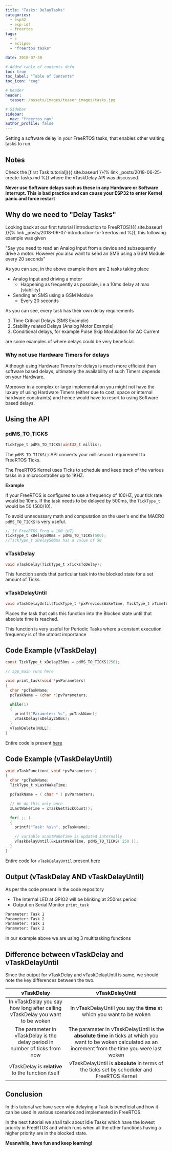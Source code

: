 ```yaml
---
title: "Tasks: DelayTasks"
categories:
  - esp32
  - esp-idf
  - freertos
tags:
  - c
  - eclipse
  - "freertos tasks"

date: 2018-07-30

# Added table of contents defn
toc: true
toc_label: "Table of Contents"
toc_icon: "cog"

# header
header:
  teaser: /assets/images/teaser_images/tasks.jpg

# Sidebar
sidebar:
  nav: "freertos_nav"
author_profile: false
---
```


Setting a software delay in your FreeRTOS tasks, that enables other waiting tasks to run.

## Notes

Check the [first Task tutorial]({{ site.baseurl }}{% link _posts/2018-06-25-create-tasks.md %}) where the vTaskDelay API was discussed.

**Never use Software delays such as these in any Hardware or Software Interrupt. This is bad practice and can cause your ESP32 to enter Kernel panic and force restart**

## Why do we need to "Delay Tasks"

Looking back at our first tutorial [Introduction to FreeRTOS]({{ site.baseurl }}{% link _posts/2018-06-07-introduction-to-freertos.md %}), this following example was given

"Say you need to read an Analog Input from a device and subsequently drive a motor. However you also want to send an SMS using a GSM Module every 20 seconds"

As you can see, in the above example there are 2 tasks taking place

- Analog Input and driving a motor
  - Happening as frequently as possible, i.e a 10ms delay at max (stability)
- Sending an SMS using a GSM Module 
  - Every 20 seconds

As you can see, every task has their own delay requirements

1. Time Critical Delays (SMS Example)
2. Stability related Delays (Analog Motor Example)
3. Conditional delays, for example Pulse Skip Modulation for AC Current

are some examples of where delays could be very beneficial.

### Why not use Hardware Timers for delays

Although using Hardware Timers for delays is much more efficient than software based delays, ultimately the availability of such Timers depends on your Hardware. 

Moreover in a complex or large implementation you might not have the luxury of using Hardware Timers
(either due to cost, space or internal hardware constraints) and hence would have to resort to using Software based delays.

## Using the API

### pdMS_TO_TICKS

``` c
TickType_t pdMS_TO_TICKS(uint32_t millis);
```

The `pdMS_TO_TICKS()` API converts your millisecond requirement to FreeRTOS Ticks. 

The FreeRTOS Kernel uses Ticks to schedule and keep track of the various tasks in a microcontroller up to 1KHZ.

**Example**

If your FreeRTOS is configured to use a frequency of 100HZ, your tick rate would be 10ms. If the task needs to be delayed by 500ms, the `TickType_t` would be 50 (500/10).

To avoid unnecessary math and computation on the user's end the MACRO `pdMS_TO_TICKS` is very useful.

``` c
// If FreeRTOS Freq = 100 (HZ)
TickType_t xDelay500ms = pdMS_TO_TICKS(500);
//TickType_t xDelay500ms has a value of 50
```

### vTaskDelay

``` c
void vTaskDelay(TickType_t xTicksToDelay);
```

This function sends that particular task into the blocked state for a set amount of Ticks.

### vTaskDelayUntil

```c
void vTaskDelayUntil(TickType_t *pxPreviousWakeTime, TickType_t xTimeIncrement);
```

Places the task that calls this function into the Blocked state until that absolute time is reached.

This function is very useful for Periodic Tasks where a constant execution frequency is of the utmost importance

## Code Example (vTaskDelay)

``` c
const TickType_t xDelay250ms = pdMS_TO_TICKS(250);

// app_main runs here

void print_task(void *pvParameters)
{
  char *pcTaskName;
  pcTaskName = (char *)pvParameters;

  while(1)
  {
    printf("Parameter: %s", pcTaskName);
    vTaskDelay(xDelay250ms);
  }
  vTaskDelete(NULL);
}
```

Entire code is present [here](https://github.com/coder137/ESP32-Repo/blob/master/FreeRTOS/Task/DelayTasks/main/main.c)


## Code Example (vTaskDelayUntil)

``` c
void vTaskFunction( void *pvParameters )
{
  char *pcTaskName;
  TickType_t xLastWakeTime;

  pcTaskName = ( char * ) pvParameters;

  // We do this only once
  xLastWakeTime = xTaskGetTickCount();

  for( ;; )
  {
    printf("Task: %s\n", pcTaskName);

    // variable xLastWakeTime is updated internally
    vTaskDelayUntil(&xLastWakeTime, pdMS_TO_TICKS( 250 ));
  }
}
```

Entire code for `vTaskDelayUntil` present [here](https://github.com/coder137/ESP32-Repo/blob/master/FreeRTOS/Task/DelayTasksUntil/main/main.c)

## Output (vTaskDelay AND vTaskDelayUntil)

As per the code present in the code repository

- The Internal LED at GPIO2 will be blinking at 250ms period
- Output on Serial Monitor `print_task`

``` bash
Parameter: Task 1
Parameter: Task 2
Parameter: Task 1
Parameter: Task 2
```
In our example above we are using 3 multitasking functions

## Difference between vTaskDelay and vTaskDelayUntil

Since the output for vTaskDelay and vTaskDelayUntil is same, we should note the key differences between the two.

<!-- Do not touch the below table code (https://www.tablesgenerator.com/markdown_tables) -->

| vTaskDelay 	| vTaskDelayUntil 	|
|:----------------------------------------------------------------------------:	|:---------------------------------------------------------------------------------------------------------------------------------------------------------:	|
| In vTaskDelay you say how long after calling vTaskDelay you want to be woken 	| In vTaskDelayUntil you say the **time** at which you want to be woken 	|
| The parameter in vTaskDelay is the delay period in number of ticks from now 	| The parameter in vTaskDelayUntil is the **absolute time** in ticks at which you want to be woken calculated as an increment from the time you were last woken 	|
| vTaskDelay is **relative** to the function itself 	| vTaskDelayUntil is **absolute** in terms of the ticks set by scheduler and FreeRTOS Kernel 	|

## Conclusion

In this tutorial we have seen why delaying a Task is beneficial and how it can be used in various scenarios and implemented in FreeRTOS.

In the next tutorial we shall talk about Idle Tasks which have the lowest priority in FreeRTOS and which runs when all the other functions having a higher priority are in the blocked state.

**Meanwhile, have fun and keep learning!**
